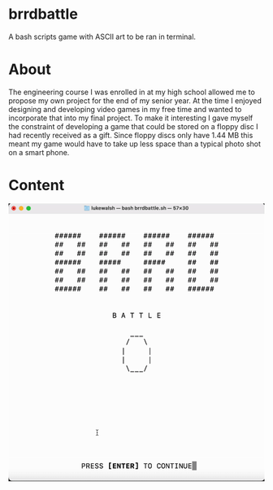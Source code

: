# brrdbattle
A bash scripts game with ASCII art to be ran in terminal. 

# About
The engineering course I was enrolled in at my high school allowed me to propose my own project for the end of my senior year. At the time I enjoyed designing and developing video games in my free time and wanted to incorporate that into my final project. To make it interesting I gave myself the constraint of developing a game that could be stored on a floppy disc I had recently received as a gift. Since floppy discs only have 1.44 MB this meant my game would have to take up less space than a typical photo shot on a smart phone.

# Content
![hippo](./Assets/brrdbattleopening.gif)
